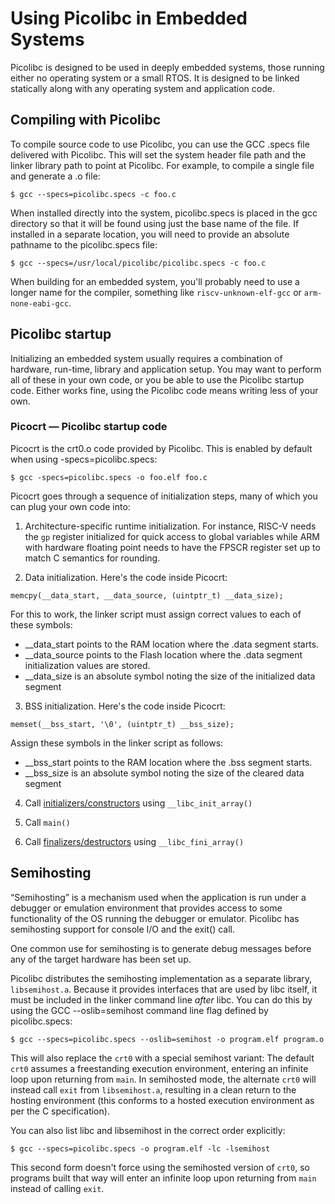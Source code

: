 # Using Picolibc in Embedded Systems

Picolibc is designed to be used in deeply embedded systems, those
running either no operating system or a small RTOS. It is designed to
be linked statically along with any operating system and application
code.

## Compiling with Picolibc

To compile source code to use Picolibc, you can use the GCC .specs
file delivered with Picolibc. This will set the system header file
path and the linker library path to point at Picolibc. For example, to
compile a single file and generate a .o file:

	$ gcc --specs=picolibc.specs -c foo.c

When installed directly into the system, picolibc.specs is placed in
the gcc directory so that it will be found using just the base name of
the file. If installed in a separate location, you will need to
provide an absolute pathname to the picolibc.specs file:

	$ gcc --specs=/usr/local/picolibc/picolibc.specs -c foo.c

When building for an embedded system, you'll probably need to use a
longer name for the compiler, something like `riscv-unknown-elf-gcc`
or `arm-none-eabi-gcc`.

## Picolibc startup

Initializing an embedded system usually requires a combination of
hardware, run-time, library and application setup. You may want to
perform all of these in your own code, or you be able to use the
Picolibc startup code. Either works fine, using the Picolibc code
means writing less of your own.

### Picocrt — Picolibc startup code

Picocrt is the crt0.o code provided by Picolibc. This is enabled by
default when using -specs=picolibc.specs:

	$ gcc -specs=picolibc.specs -o foo.elf foo.c

Picocrt goes through a sequence of initialization steps, many of which
you can plug your own code into:

 1) Architecture-specific runtime initialization. For instance, RISC-V
    needs the `gp` register initialized for quick access to global
    variables while ARM with hardware floating point needs to have the
    FPSCR register set up to match C semantics for rounding.
    
 2) Data initialization. Here's the code inside Picocrt:
```
memcpy(__data_start, __data_source, (uintptr_t) __data_size);
```
For this to work, the linker script must assign correct values to
each of these symbols:

 * __data_start points to the RAM location where the .data segment
   starts.
 * __data_source points to the Flash location where the .data segment
   initialization values are stored.
 * __data_size is an absolute symbol noting the size of the
   initialized data segment

 3) BSS initialization. Here's the code inside Picocrt:
```
memset(__bss_start, '\0', (uintptr_t) __bss_size);
```
Assign these symbols in the linker script as follows:

 * __bss_start points to the RAM location where the .bss segment
   starts.
 * __bss_size is an absolute symbol noting the size of the cleared
   data segment

 4) Call [initializers/constructors](init.md) using `__libc_init_array()`

 5) Call `main()`

 6) Call [finalizers/destructors](init.md) using `__libc_fini_array()`

## Semihosting

“Semihosting” is a mechanism used when the application is run under a
debugger or emulation environment that provides access to some
functionality of the OS running the debugger or emulator. Picolibc
has semihosting support for console I/O and the exit() call.

One common use for semihosting is to generate debug messages before
any of the target hardware has been set up.

Picolibc distributes the semihosting implementation as a separate
library, `libsemihost.a`. Because it provides interfaces that are used
by libc itself, it must be included in the linker command line *after*
libc. You can do this by using the GCC --oslib=semihost
command line flag defined by picolibc.specs:

	$ gcc --specs=picolibc.specs --oslib=semihost -o program.elf program.o

This will also replace the `crt0` with a special semihost variant:
The default `crt0` assumes a freestanding execution environment, entering
an infinite loop upon returning from `main`. In semihosted mode, the
alternate `crt0` will instead call `exit` from `libsemihost.a`, resulting
in a clean return to the hosting environment (this conforms to a hosted
execution environment as per the C specification).

You can also list libc and libsemihost in the correct order
explicitly:

	$ gcc --specs=picolibc.specs -o program.elf -lc -lsemihost

This second form doesn't force using the semihosted version of `crt0`,
so programs built that way will enter an infinite loop upon returning
from `main` instead of calling `exit`.
